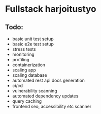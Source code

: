 # Fullstack harjoitustyo

## Todo:

- basic unit test setup
- basic e2e test setup
- stress tests
- monitoring
- profiling
- containerization
- scaling app
- scaling database
- automated rest api docs generation
- ci/cd
- vulnerability scanning
- automated dependency updates
- query caching
- frontend seo, accessibility etc scanner

